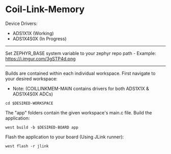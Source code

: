 # Coil-Link-Memory

Device Drivers: 
  - ADS1X1X   (Working)
  - ADS1X4S0X (In Progress)

***
Set ZEPHYR_BASE system variable to your zephyr repo path - Example: https://i.imgur.com/3gSTP4d.png
***

Builds are contained within each individual workspace. First navigate to your desired workspace:
 - Note: (COILLINKMEM-MAIN contains drivers for both ADS1X1X & ADS1X4S0X ADCs)
```
cd $DESIRED-WORKSPACE
```
The "app" folders contain the given workspace's main.c file. Build the application:
```
west build -b $DESIRED-BOARD app
```
Flash the application to your board (Using JLink runner):
```
west flash -r jlink
```
